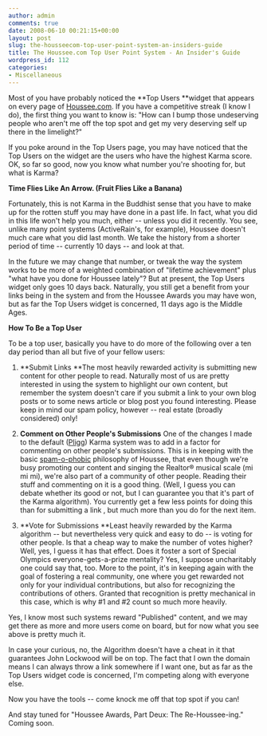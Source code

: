 ```yaml
---
author: admin
comments: true
date: 2008-06-10 00:21:15+00:00
layout: post
slug: the-housseecom-top-user-point-system-an-insiders-guide
title: The Houssee.com Top User Point System - An Insider's Guide
wordpress_id: 112
categories:
- Miscellaneous
---
```


Most of you have probably noticed the **Top Users **widget that appears on every page of [Houssee.com](http://www.houssee.com/).  If you have a competitive streak (I know I do), the first thing you want to know is:  "How can I bump those undeserving people who aren't me off the top spot and get my very deserving self up there in the limelight?"

If you poke around in the Top Users page, you may have noticed that the Top Users on the widget are the users who have the highest Karma score.  OK, so far so good, now you know what number you're shooting for, but what is Karma?

**Time Flies Like An Arrow.  (Fruit Flies Like a Banana)**

Fortunately, this is not Karma in the Buddhist sense that you have to make up for the rotten stuff you may have done in a past life.  In fact, what you did in this life won't help you much, either -- unless you did it recently.  You see, unlike many point systems (ActiveRain's, for example), Houssee doesn't much care what you did last month.  We take the history from a shorter period of time -- currently 10 days -- and look at that.

In the future we may change that number, or tweak the way the system works to be more of a weighted combination of "lifetime achievement" plus "what have you done for Houssee lately"?   But at present, the Top Users widget only goes 10 days back.  Naturally, you still get a benefit from your links being in the system and from the Houssee Awards you may have won, but as far the Top Users widget is concerned, 11 days ago is the Middle Ages.

**How To Be a Top User**

To be a top user, basically you have to do more of the following over a ten day period than all but five of your fellow users:



	
  1. **Submit Links
**The most heavily rewarded activity is submitting new content for other people to read.  Naturally most of us are pretty interested in using the system to highlight our own content, but remember the system doesn't care if you submit a link to your own blog posts or to some news article or blog post you found interesting.  Please keep in mind our spam policy, however -- real estate (broadly considered) only!

	
  2. **Comment on Other People's Submissions**
One of the changes I made to the default ([Pligg](http://www.pligg.com/)) Karma system was to add in a factor for commenting on other people's submissions.  This is in keeping with the basic [spam-o-phobic](http://www.houssee.com/spam.php) philosophy of Houssee, that even though we're busy promoting our content and singing the Realtor® musical scale (mi mi mi), we're also part of a community of other people.  Reading their stuff and commenting on it is a good thing.  (Well, I guess you can debate whether its good or not, but I can guarantee you that it's part of the Karma algorithm).  You currently get a few less points for doing this than for submitting a link , but much more than you do for the next item.

	
  3. **Vote for Submissions
**Least heavily rewarded by the Karma algorithm -- but nevertheless very quick and easy to do -- is voting for other people.  Is that a cheap way to make the number of votes higher?  Well, yes, I guess it has that effect.  Does it foster a sort of Special Olympics everyone-gets-a-prize mentality?  Yes, I suppose uncharitably one could say that, too.  More to the point, it's in keeping again with the goal of fostering a real community, one where you get rewarded not only for your individual contributions, but also for recognizing the contributions of others.  Granted that recognition is pretty mechanical in this case, which is why #1 and #2 count so much more heavily.


Yes, I know most such systems reward "Published" content, and we may get there as more and more users come on board, but for now what you see above is pretty much it.

In case your curious, no, the Algorithm doesn't have a cheat in it that guarantees John Lockwood will be on top.  The fact that I own the domain means I can always throw a link somewhere if I want one, but as far as the Top Users widget code is concerned, I'm competing along with everyone else.

Now you have the tools -- come knock me off that top spot if you can!

And stay tuned for "Houssee Awards, Part Deux: The Re-Houssee-ing."  Coming soon.
